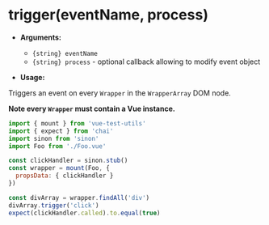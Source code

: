 # trigger(eventName, process)

- **Arguments:**
  - `{string} eventName`
  - `{string} process` - optional callback allowing to modify event object

- **Usage:**

Triggers an event on every `Wrapper` in the `WrapperArray` DOM node.

**Note every `Wrapper` must contain a Vue instance.**

```js
import { mount } from 'vue-test-utils'
import { expect } from 'chai'
import sinon from 'sinon'
import Foo from './Foo.vue'

const clickHandler = sinon.stub()
const wrapper = mount(Foo, {
  propsData: { clickHandler }
})

const divArray = wrapper.findAll('div')
divArray.trigger('click')
expect(clickHandler.called).to.equal(true)
```